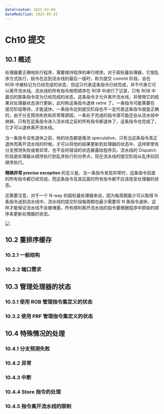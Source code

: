 ```yaml
---
dateCreated: 2025-03-04
dateModified: 2025-05-25
---
```

# Ch10 提交
## 10.1 概述

处理器要正确地执行程序，需要维持程序的串行顺序。对于超标量处理器，它按乱序方式执行，指令在达到流水线的最后一级时，称为提交 commit 阶段，会在 ROB 中被标记为已经完成的状态，但这只代表这条指令已经完成，并不代表它可以离开流水线。流水线的所有指令按照顺序在 ROB 中进行了记录，只有 ROB 中最旧的那条指令变为已经完成的状态，这条指令才允许离开流水线，并使用它的结果对处理器状态进行更新，此时称这条指令退休 retire 了。一条指令可能需要在提交阶段等待，才能退休。一条指令达到提交阶段也不一定代表这条指令就是正确的，由于分支预测失败和异常等原因，一条处于完成的指令很可能还会从流水线中抹掉，只有在这条指令进入流水线之前的所有指令都退休了，这条指令也完成了，它才可以退休离开流水线。

当一条指令没有退休之前，他的状态都是推测 speculative，只有当这条指令真正退休而离开流水线的时候，才可以将他的结果更新到处理器的状态中，这样即使有分支预测失败或者异常，也不会将错误的状态暴露给程序员。流水线的 Dispatch 阶段是处理器从顺序执行到乱序执行的分界点，现在流水线的提交阶段从乱序拉回顺序执行。

**精确异常 precise exception** 的定义是，当一条指令发现异常时，这条指令前面的所有指令都已经完成，而这条指令及其后面的所有指令都不应该改变处理器的状态。

还需要注意，对于一个 N-way 的超标量处理器来说，因为每周期最少可以取得 N 条指令送到流水线中，流水线的提交阶段每周期也最少需要将 N 条指令退休，这样才能保证流水线不会被堵塞，所有顺利离开流水线的指令要根据程序中原始的顺序来更新处理器的状态。

![](按程序顺序更新处理器状态.png)

## 10.2 重排序缓存
### 10.2.1 一般结构
### 10.2.2 端口需求

## 10.3 管理处理器的状态
### 10.3.1 使用 ROB 管理指令集定义的状态
### 10.3.2 使用 PRF 管理指令集定义的状态

## 10.4 特殊情况的处理

### 10.4.1 分支预测失败
### 10.4.2 异常
### 10.4.3 中断
### 10.4.4 Store 指令的处理
### 10.4.5 指令离开流水线的限制
